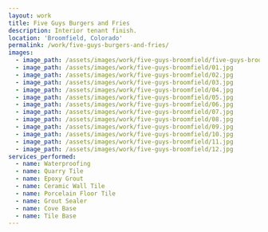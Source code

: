 ```yaml
---
layout: work
title: Five Guys Burgers and Fries
description: Interior tenant finish.
location: 'Broomfield, Colorado'
permalink: /work/five-guys-burgers-and-fries/
images:
  - image_path: /assets/images/work/five-guys-broomfield/five-guys-broomfield_thumb.jpg
  - image_path: /assets/images/work/five-guys-broomfield/01.jpg
  - image_path: /assets/images/work/five-guys-broomfield/02.jpg
  - image_path: /assets/images/work/five-guys-broomfield/03.jpg
  - image_path: /assets/images/work/five-guys-broomfield/04.jpg
  - image_path: /assets/images/work/five-guys-broomfield/05.jpg
  - image_path: /assets/images/work/five-guys-broomfield/06.jpg
  - image_path: /assets/images/work/five-guys-broomfield/07.jpg
  - image_path: /assets/images/work/five-guys-broomfield/08.jpg
  - image_path: /assets/images/work/five-guys-broomfield/09.jpg
  - image_path: /assets/images/work/five-guys-broomfield/10.jpg
  - image_path: /assets/images/work/five-guys-broomfield/11.jpg
  - image_path: /assets/images/work/five-guys-broomfield/12.jpg
services_performed:
  - name: Waterproofing
  - name: Quarry Tile
  - name: Epoxy Grout
  - name: Ceramic Wall Tile
  - name: Porcelain Floor Tile
  - name: Grout Sealer
  - name: Cove Base
  - name: Tile Base
---
```



